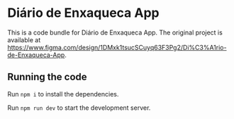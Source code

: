
  # Diário de Enxaqueca App

  This is a code bundle for Diário de Enxaqueca App. The original project is available at https://www.figma.com/design/1DMxk1tsucSCuyq63F3Pg2/Di%C3%A1rio-de-Enxaqueca-App.

  ## Running the code

  Run `npm i` to install the dependencies.

  Run `npm run dev` to start the development server.
  